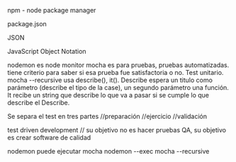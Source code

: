 npm - node package manager

package.json

JSON

JavaScript Object Notation

nodemon  es node monitor 
mocha es para pruebas, pruebas automatizadas. tiene criterio para saber si esa prueba fue satisfactoria o no. Test unitario.
mocha --recursive
usa describe(), it(). 
Describe espera un titulo como parámetro (describe el tipo de la case), un segundo parámetro una función.
It recibe un string que describe lo que va a pasar si se cumple lo que describe el Describe.

Se separa el test en tres partes
//preparación
//ejercicio
//validación

test driven development // su objetivo no es hacer pruebas QA, su objetivo es crear software de calidad

nodemon puede ejecutar mocha
nodemon --exec mocha --recursive